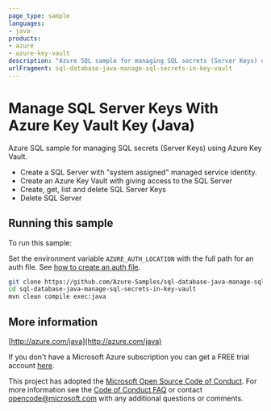 ```yaml
---
page_type: sample
languages:
- java
products:
- azure
- azure-key-vault
description: "Azure SQL sample for managing SQL secrets (Server Keys) using Azure Key Vault."
urlFragment: sql-database-java-manage-sql-secrets-in-key-vault
---
```


# Manage SQL Server Keys With Azure Key Vault Key (Java)

Azure SQL sample for managing SQL secrets (Server Keys) using Azure Key Vault.
  
- Create a SQL Server with "system assigned" managed service identity.
- Create an Azure Key Vault with giving access to the SQL Server
- Create, get, list and delete SQL Server Keys
- Delete SQL Server

## Running this sample

To run this sample:

Set the environment variable `AZURE_AUTH_LOCATION` with the full path for an auth file. See [how to create an auth file](https://github.com/Azure/azure-libraries-for-java/blob/master/AUTH.md).

```bash
git clone https://github.com/Azure-Samples/sql-database-java-manage-sql-secrets-in-key-vault.git
cd sql-database-java-manage-sql-secrets-in-key-vault
mvn clean compile exec:java
```

## More information

[http://azure.com/java](http://azure.com/java)

If you don't have a Microsoft Azure subscription you can get a FREE trial account [here](http://go.microsoft.com/fwlink/?LinkId=330212).

This project has adopted the [Microsoft Open Source Code of Conduct](https://opensource.microsoft.com/codeofconduct/). For more information see the [Code of Conduct FAQ](https://opensource.microsoft.com/codeofconduct/faq/) or contact [opencode@microsoft.com](mailto:opencode@microsoft.com) with any additional questions or comments.
